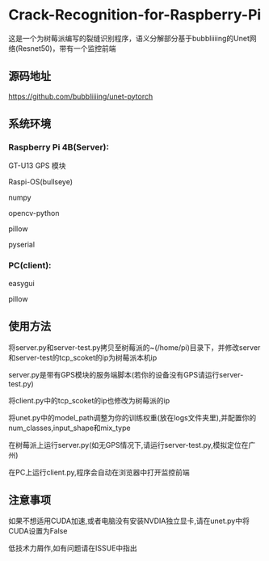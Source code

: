 # Crack-Recognition-for-Raspberry-Pi
这是一个为树莓派编写的裂缝识别程序，语义分解部分基于bubbliiiing的Unet网络(Resnet50)，带有一个监控前端
## 源码地址
https://github.com/bubbliiiing/unet-pytorch
## 系统环境
### Raspberry Pi 4B(Server):
GT-U13 GPS 模块

Raspi-OS(bullseye)

numpy

opencv-python

pillow

pyserial

### PC(client):
easygui

pillow

## 使用方法
将server.py和server-test.py拷贝至树莓派的~(/home/pi)目录下，并修改server和server-test的tcp_scoket的ip为树莓派本机ip

server.py是带有GPS模块的服务端脚本(若你的设备没有GPS请运行server-test.py)

将client.py中的tcp_scoket的ip也修改为树莓派的ip

将unet.py中的model_path调整为你的训练权重(放在logs文件夹里),并配置你的num_classes,input_shape和mix_type

在树莓派上运行server.py(如无GPS情况下,请运行server-test.py,模拟定位在广州)

在PC上运行client.py,程序会自动在浏览器中打开监控前端

## 注意事项

如果不想适用CUDA加速,或者电脑没有安装NVDIA独立显卡,请在unet.py中将CUDA设置为False

低技术力屑作,如有问题请在ISSUE中指出

